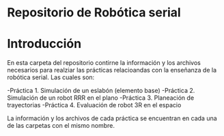 # Repositorio de Robótica serial


# Introducción

En esta carpeta del repositorio contirne la información y los archivos necesarios para realziar las prácticas relacioandas con la enseñanza de la robótica serial. Las cuales son:

-Práctica 1. Simulación de un eslabón (elemento base)
-Práctica 2. Simulación de un robot RRR en el plano
-Práctica 3. Planeación de trayectorias
-Práctica 4. Evaluación de robot 3R en el espacio

La información y los archivos de cada práctica se encuentran en cada una de las carpetas con el mismo nombre. 

